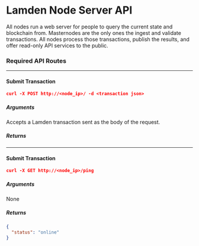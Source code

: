 # Lamden Node Server API

All nodes run a web server for people to query the current state and blockchain from. Masternodes are the only ones the ingest and validate transactions. All nodes process those transactions, publish the results, and offer read-only API services to the public.

### Required API Routes

---

#### Submit Transaction

```json
curl -X POST http://<node_ip>/ -d <transaction json>
```
##### Arguments
Accepts a Lamden transaction sent as the body of the request.

##### Returns

---

#### Submit Transaction

```json
curl -X GET http://<node_ip>/ping
```
##### Arguments
None

##### Returns
```json
{
  "status": "online"
}
```
